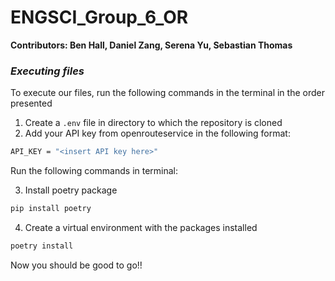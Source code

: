 # ENGSCI_Group_6_OR

**Contributors: Ben Hall, Daniel Zang, Serena Yu, Sebastian Thomas**

### _Executing files_
To execute our files, run the following commands in the terminal in the order presented
1. Create a ``.env`` file in directory to which the repository is cloned
2. Add your API key from openrouteservice in the following format:
```bash
API_KEY = "<insert API key here>"
```
Run the following commands in terminal:

3. Install poetry package
```bash
pip install poetry
```
4. Create a virtual environment with the packages installed
```bash
poetry install
```

Now you should be good to go!!
